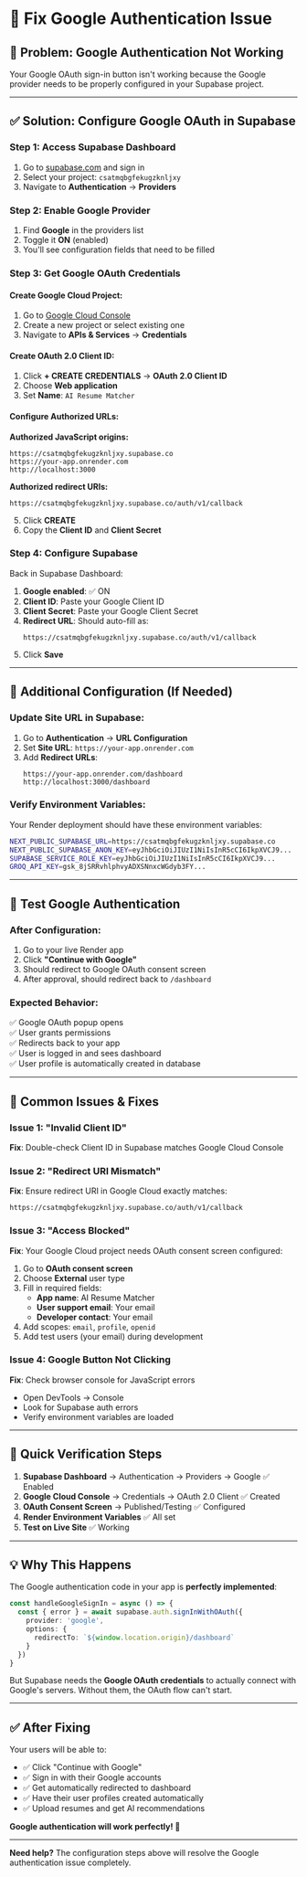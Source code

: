 # 🔧 Fix Google Authentication Issue

## 🚨 **Problem**: Google Authentication Not Working

Your Google OAuth sign-in button isn't working because the Google provider needs to be properly configured in your Supabase project.

---

## ✅ **Solution: Configure Google OAuth in Supabase**

### **Step 1: Access Supabase Dashboard**
1. Go to [supabase.com](https://supabase.com) and sign in
2. Select your project: `csatmqbgfekugzknljxy`
3. Navigate to **Authentication** → **Providers**

### **Step 2: Enable Google Provider**
1. Find **Google** in the providers list
2. Toggle it **ON** (enabled)
3. You'll see configuration fields that need to be filled

### **Step 3: Get Google OAuth Credentials**

#### **Create Google Cloud Project:**
1. Go to [Google Cloud Console](https://console.cloud.google.com)
2. Create a new project or select existing one
3. Navigate to **APIs & Services** → **Credentials**

#### **Create OAuth 2.0 Client ID:**
1. Click **+ CREATE CREDENTIALS** → **OAuth 2.0 Client ID**
2. Choose **Web application**
3. Set **Name**: `AI Resume Matcher`

#### **Configure Authorized URLs:**
**Authorized JavaScript origins:**
```
https://csatmqbgfekugzknljxy.supabase.co
https://your-app.onrender.com
http://localhost:3000
```

**Authorized redirect URIs:**
```
https://csatmqbgfekugzknljxy.supabase.co/auth/v1/callback
```

5. Click **CREATE**
6. Copy the **Client ID** and **Client Secret**

### **Step 4: Configure Supabase**
Back in Supabase Dashboard:
1. **Google enabled**: ✅ ON
2. **Client ID**: Paste your Google Client ID
3. **Client Secret**: Paste your Google Client Secret
4. **Redirect URL**: Should auto-fill as:
   ```
   https://csatmqbgfekugzknljxy.supabase.co/auth/v1/callback
   ```
5. Click **Save**

---

## 🔧 **Additional Configuration (If Needed)**

### **Update Site URL in Supabase:**
1. Go to **Authentication** → **URL Configuration**
2. Set **Site URL**: `https://your-app.onrender.com`
3. Add **Redirect URLs**:
   ```
   https://your-app.onrender.com/dashboard
   http://localhost:3000/dashboard
   ```

### **Verify Environment Variables:**
Your Render deployment should have these environment variables:
```bash
NEXT_PUBLIC_SUPABASE_URL=https://csatmqbgfekugzknljxy.supabase.co
NEXT_PUBLIC_SUPABASE_ANON_KEY=eyJhbGciOiJIUzI1NiIsInR5cCI6IkpXVCJ9...
SUPABASE_SERVICE_ROLE_KEY=eyJhbGciOiJIUzI1NiIsInR5cCI6IkpXVCJ9...
GROQ_API_KEY=gsk_8jSRRvhlphvyADXSNnxcWGdyb3FY...
```

---

## 🧪 **Test Google Authentication**

### **After Configuration:**
1. Go to your live Render app
2. Click **"Continue with Google"**
3. Should redirect to Google OAuth consent screen
4. After approval, should redirect back to `/dashboard`

### **Expected Behavior:**
✅ Google OAuth popup opens  
✅ User grants permissions  
✅ Redirects back to your app  
✅ User is logged in and sees dashboard  
✅ User profile is automatically created in database  

---

## 🚨 **Common Issues & Fixes**

### **Issue 1: "Invalid Client ID"**
**Fix**: Double-check Client ID in Supabase matches Google Cloud Console

### **Issue 2: "Redirect URI Mismatch"**
**Fix**: Ensure redirect URI in Google Cloud exactly matches:
```
https://csatmqbgfekugzknljxy.supabase.co/auth/v1/callback
```

### **Issue 3: "Access Blocked"**
**Fix**: Your Google Cloud project needs OAuth consent screen configured:
1. Go to **OAuth consent screen**
2. Choose **External** user type
3. Fill in required fields:
   - **App name**: AI Resume Matcher
   - **User support email**: Your email
   - **Developer contact**: Your email
4. Add scopes: `email`, `profile`, `openid`
5. Add test users (your email) during development

### **Issue 4: Google Button Not Clicking**
**Fix**: Check browser console for JavaScript errors
- Open DevTools → Console
- Look for Supabase auth errors
- Verify environment variables are loaded

---

## 🎯 **Quick Verification Steps**

1. **Supabase Dashboard** → Authentication → Providers → Google ✅ Enabled
2. **Google Cloud Console** → Credentials → OAuth 2.0 Client ✅ Created  
3. **OAuth Consent Screen** → Published/Testing ✅ Configured
4. **Render Environment Variables** ✅ All set
5. **Test on Live Site** ✅ Working

---

## 💡 **Why This Happens**

The Google authentication code in your app is **perfectly implemented**:
```typescript
const handleGoogleSignIn = async () => {
  const { error } = await supabase.auth.signInWithOAuth({
    provider: 'google',
    options: {
      redirectTo: `${window.location.origin}/dashboard`
    }
  })
}
```

But Supabase needs the **Google OAuth credentials** to actually connect with Google's servers. Without them, the OAuth flow can't start.

---

## ✅ **After Fixing**

Your users will be able to:
- ✅ Click "Continue with Google"
- ✅ Sign in with their Google accounts
- ✅ Get automatically redirected to dashboard
- ✅ Have their user profiles created automatically
- ✅ Upload resumes and get AI recommendations

**Google authentication will work perfectly! 🚀**

---

**Need help?** The configuration steps above will resolve the Google authentication issue completely.